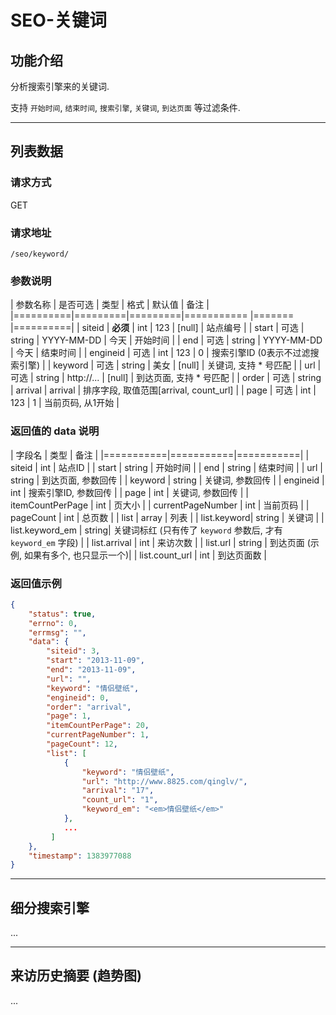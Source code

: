 # SEO-关键词

## 功能介绍

分析搜索引擎来的关键词.

支持 `开始时间`, `结束时间`, `搜索引擎`, `关键词`, `到达页面` 等过滤条件.

--------

## 列表数据

### 请求方式
GET

### 请求地址
`/seo/keyword/`

### 参数说明

| 参数名称   | 是否可选 |   类型   |     格式    |  默认值 |  备注     |
|==========|=========|=========|=========== |======= |==========|
| siteid   | **必须** | int     | 123        | [null] | 站点编号   |
| start    | 可选     | string  | YYYY-MM-DD |  今天   | 开始时间   |
| end      | 可选     | string  | YYYY-MM-DD |  今天   | 结束时间   |
| engineid | 可选     | int     | 123        |  0     | 搜索引擎ID (0表示不过滤搜索引擎) |
| keyword  | 可选     | string  | 美女        | [null] | 关键词, 支持 * 号匹配 |
| url      | 可选     | string  | http://... | [null] | 到达页面, 支持 * 号匹配 |
| order    | 可选     | string  | arrival    | arrival | 排序字段, 取值范围[arrival, count_url] |
| page     | 可选     | int     | 123        | 1      | 当前页码, 从1开始 |


### 返回值的 data 说明

| 字段名     | 类型       | 备注       |
|===========|===========|===========|
| siteid    | int       | 站点ID     |
| start     | string    | 开始时间    |
| end       | string    | 结束时间    |
| url       | string    | 到达页面, 参数回传 |
| keyword   | string    | 关键词, 参数回传 |
| engineid  | int       | 搜索引擎ID, 参数回传 |
| page      | int       | 关键词, 参数回传 |
| itemCountPerPage | int  | 页大小 |
| currentPageNumber | int  | 当前页码 |
| pageCount | int | 总页数 |
| list      | array     | 列表          |
| list.keyword| string  | 关键词        |
| list.keyword_em | string| 关键词标红 (只有传了 `keyword` 参数后, 才有 `keyword_em` 字段)  |
| list.arrival | int    | 来访次数      |
| list.url  | string    | 到达页面 (示例, 如果有多个, 也只显示一个)|
| list.count_url | int  | 到达页面数    |



### 返回值示例

```json
{
    "status": true,
    "errno": 0,
    "errmsg": "",
    "data": {
        "siteid": 3,
        "start": "2013-11-09",
        "end": "2013-11-09",
        "url": "",
        "keyword": "情侣壁纸",
        "engineid": 0,
        "order": "arrival",
        "page": 1,
        "itemCountPerPage": 20,
        "currentPageNumber": 1,
        "pageCount": 12,
        "list": [
            {
                "keyword": "情侣壁纸",
                "url": "http://www.8825.com/qinglv/",
                "arrival": "17",
                "count_url": "1",
                "keyword_em": "<em>情侣壁纸</em>"
            },
            ...
         ]
    },
    "timestamp": 1383977088
}
```

--------

## 细分搜索引擎

...

--------

## 来访历史摘要 (趋势图)
...

